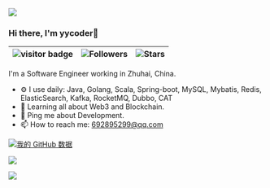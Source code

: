 ![](https://github.com/zyy/zyy/blob/main/header_1.png)

### Hi there, I'm yycoder👋

| ![visitor badge](https://visitor-badge.glitch.me/badge?page_id=zyy.zyy) | ![Followers](https://img.shields.io/github/followers/zyy) | ![Stars](https://img.shields.io/github/stars/zyy?label=Profile%20Stars&logo=Profile%20stars&logoColor=g) |
--| --| --|

I'm a Software Engineer working in Zhuhai, China.
- ⚙️ I use daily: Java, Golang, Scala, Spring-boot, MySQL, Mybatis, Redis, ElasticSearch, Kafka, RocketMQ, Dubbo, CAT
- 🌱 Learning all about Web3 and Blockchain.
- 💬 Ping me about Development.
- 📫 How to reach me: 692895299@qq.com

[![我的 GitHub 数据](https://github-readme-stats.vercel.app/api?username=zyy)]()  

![](https://github-readme-streak-stats.herokuapp.com/?user=zyy&theme=light&hide_border=false)

![](https://github-readme-stats.vercel.app/api/top-langs/?username=zyy&theme=light&hide_border=false&include_all_commits=true&count_private=true&layout=compact)
